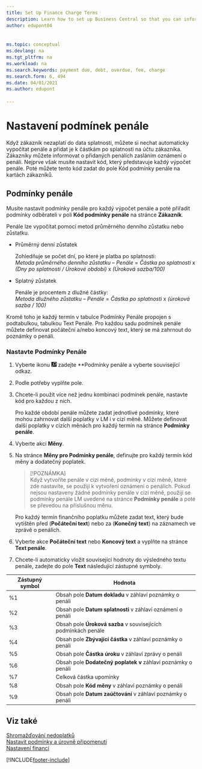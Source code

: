 ```yaml
---
title: Set Up Finance Charge Terms
description: Learn how to set up Business Central so that you can inform customers of added charges by sending finance charge memos.
author: edupont04


ms.topic: conceptual
ms.devlang: na
ms.tgt_pltfrm: na
ms.workload: na
ms.search.keywords: payment due, debt, overdue, fee, charge
ms.search.form: 6, 494
ms.date: 04/01/2021
ms.author: edupont

---
```

# Nastavení podmínek penále

Když zákazník nezaplatí do data splatnosti, můžete si nechat automaticky vypočítat penále a přidat je k částkám po splatnosti na účtu zákazníka. Zákazníky můžete informovat o přidaných penálích zasláním oznámení o penáli. Nejprve však musíte nastavit kód, který představuje každý výpočet penále. Poté můžete tento kód zadat do pole Kód podmínky penále na kartách zákazníků.

## Podmínky penále

Musíte nastavit podmínky penále pro každý výpočet penále a poté přiřadit podmínky odběrateli v poli **Kód podmínky penále** na stránce **Zákazník**.

Penále lze vypočítat pomocí metod průměrného denního zůstatku nebo zůstatku.

* Průměrný denní zůstatek

   Zohledňuje se počet dní, po které je platba po splatnosti:  
   *Metoda průměrného denního zůstatku* – *Penále* = *Částka po splatnosti* x *(Dny po splatnosti / Úrokové období)* x *(Úroková sazba/100)*

* Splatný zůstatek

   Penále je procentem z dlužné částky:  
   *Metoda dlužného zůstatku* – *Penále* = *Částka po splatnosti* x *(úroková sazba / 100)*

Kromě toho je každý termín v tabulce Podmínky Penále propojen s podtabulkou, tabulkou Text Penále. Pro každou sadu podmínek penále můžete definovat počáteční a/nebo koncový text, který se má zahrnout do poznámky o penáli.

### Nastavte Podmínky Penále

1. Vyberte ikonu ![Žárovky, která otevře funkci Řekněte mi](media/ui-search/search_small.png " Řekněte mi, co chcete dělat") zadejte **Podmínky penále<x5/> a vyberte související odkaz.
2. Podle potřeby vyplňte pole.
3. Chcete-li použít více než jednu kombinaci podmínek penále, nastavte kód pro každou z nich.

   Pro každé období penále můžete zadat jednotlivé podmínky, které mohou zahrnovat další poplatky v LM i v cizí měně. Můžete definovat další poplatky v cizích měnách pro každý termín na stránce **Podmínky penále**.
4. Vyberte akci **Měny**.
5. Na stránce **Měny pro Podmínky penále**, definujte pro každý termín kód měny a dodatečný poplatek.

   > [!POZNÁMKA]  
   > Když vytvoříte penále v cizí měně, podmínky v cizí měně, které zde nastavíte, se použijí k vytvoření oznámení o penálích. Pokud nejsou nastaveny žádné podmínky penále v cizí měně, použijí se podmínky penále LM uvedené na stránce **Podmínky penále** a poté se převedou na příslušnou měnu.

   Pro každý termín finančního poplatku můžete zadat text, který bude vytištěn před (**Počáteční text**) nebo za (**Konečný text**) na záznamech ve zprávě o penálích.
6. Vyberte akce **Počáteční text** nebo **Koncový text** a vyplňte na stránce **Text penále**.
7. Chcete-li automaticky vložit související hodnoty do výsledného textu penále, zadejte do pole **Text** následující zástupné symboly.

| Zástupný symbol | Hodnota |
|-----------------|-----------|  
| %1 | Obsah pole **Datum dokladu** v záhlaví poznámky o penáli |
| %2 | Obsah pole **Datum splatnosti** v záhlaví oznámení o penáli |
| %3 | Obsah pole **Úroková sazba** v souvisejících podmínkách penále |
| %4 | Obsah pole **Zbývající částka** v záhlaví poznámky o penáli |
| %5 | Obsah pole **Částka úroku** v záhlaví zprávy o penáli |
| %6 | Obsah pole **Dodatečný poplatek v** záhlaví poznámky o penáli |
| %7 | Celková částka upomínky |
| %8 | Obsah pole **Kód měny** v záhlaví poznámky o penáli |
| %9 | Obsah pole **Datum zaúčtování** v záhlaví poznámky o penáli |

## Viz také

[Shromažďování nedoplatků](receivables-collect-outstanding-balances.md)  
[Nastavit podmínky a úrovně připomenutí](finance-setup-reminders.md)  
[Nastavení financí](finance-setup-finance.md)


[!INCLUDE[footer-include](includes/footer-banner.md)]